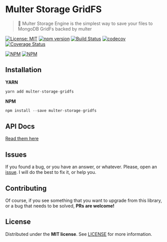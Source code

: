 # Multer Storage GridFS
> :minidisc: Multer Storage Engine is the simplest way to save your files to MongoDB GridFs backed by multer

[![License: MIT](https://img.shields.io/badge/License-MIT-brightgreen.svg)](https://opensource.org/licenses/MIT) [![npm version](https://badge.fury.io/js/multer-storage-gridfs.svg)](https://badge.fury.io/js/multer-storage-gridfs) [![Build Status](https://travis-ci.org/BlackBoxVision/multer-storage-gridfs.svg?branch=master)](https://travis-ci.org/BlackBoxVision/multer-storage-gridfs) [![codecov](https://codecov.io/gh/BlackBoxVision/multer-storage-gridfs/branch/master/graph/badge.svg)](https://codecov.io/gh/BlackBoxVision/multer-storage-gridfs) [![Coverage Status](https://coveralls.io/repos/github/BlackBoxVision/multer-storage-gridfs/badge.svg)](https://coveralls.io/github/BlackBoxVision/multer-storage-gridfs?branch=master)

[![NPM](https://nodei.co/npm/multer-storage-gridfs.png?downloads=true&downloadRank=true&stars=true)](https://nodei.co/npm/multer-storage-gridfs/) [![NPM](https://nodei.co/npm-dl/multer-storage-gridfs.png?months=9&height=3)](https://nodei.co/npm/multer-storage-gridfs/)

## Installation

**YARN**

```javascript
yarn add multer-storage-gridfs 
```

**NPM**

```javascript
npm install --save multer-storage-gridfs 
```

## API Docs

[Read them here](/docs/API.md)

## Issues

If you found a bug, or you have an answer, or whatever. Please, open an [issue](https://github.com/BlackBoxVision/multer-gridfs/issues). I will do the best to fix it, or help you.

## Contributing

Of course, if you see something that you want to upgrade from this library, or a bug that needs to be solved, **PRs are welcome!**

## License

Distributed under the **MIT license**. See [LICENSE](https://github.com/BlackBoxVision/multer-gridfs/blob/master/LICENSE) for more information.
